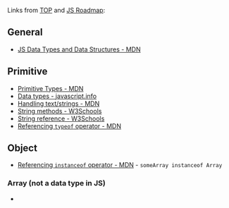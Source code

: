 Links from [TOP](https://www.theodinproject.com/) and [JS Roadmap](https://roadmap.sh/javascript):
## General

- [JS Data Types and Data Structures - MDN](https://developer.mozilla.org/en-US/docs/Web/JavaScript/Data_structures)
## Primitive

-  [Primitive Types - MDN](https://developer.mozilla.org/en-US/docs/Glossary/Primitive)
-  [Data types - javascript.info](https://javascript.info/types#summary) 
-  [Handling text/strings - MDN](https://developer.mozilla.org/en-US/docs/Learn/JavaScript/First_steps/Strings)
-  [String methods - W3Schools](https://www.w3schools.com/js/js_string_methods.asp)
-  [String reference - W3Schools](https://www.w3schools.com/jsref/jsref_obj_string.asp)
-  [Referencing `typeof` operator - MDN](https://developer.mozilla.org/en-US/docs/Web/JavaScript/Reference/Operators/typeof)
## Object

-  [Referencing `instanceof` operator - MDN](https://developer.mozilla.org/en-US/docs/Web/JavaScript/Reference/Operators/instanceof) - `someArray instanceof Array`
### Array (not a data type in JS)

-  


